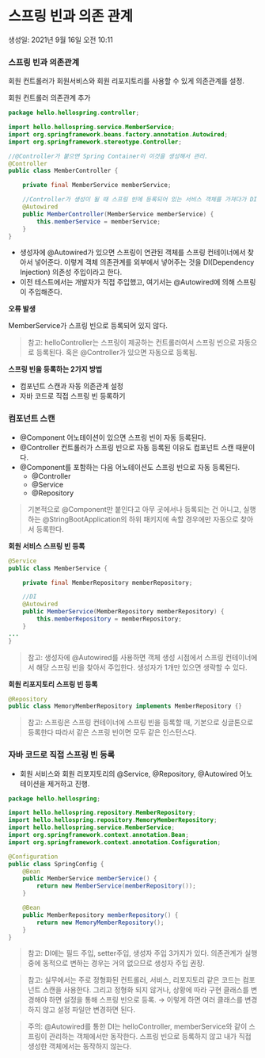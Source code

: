 # 스프링 빈과 의존 관계

생성일: 2021년 9월 16일 오전 10:11

### 스프링 빈과 의존관계

회원 컨트롤러가 회원서비스와 회원 리포지토리를 사용할 수 있게 의존관계를 설정.

회원 컨트롤러 의존관계 추가

```java
package hello.hellospring.controller;

import hello.hellospring.service.MemberService;
import org.springframework.beans.factory.annotation.Autowired;
import org.springframework.stereotype.Controller;

//@Controller가 붙으면 Spring Container이 이것을 생성해서 관리.
@Controller
public class MemberController {

    private final MemberService memberService;

    //Controller가 생성이 될 때 스프링 빈에 등록되어 있는 서비스 객체를 가져다가 DI
    @Autowired
    public MemberController(MemberService memberService) {
        this.memberService = memberService;
    }
}
```

- 생성자에 @Autowired가 있으면 스프링이 연관된 객체를 스프링 컨테이너에서 찾아서 넣어준다. 이렇게 객체 의존관계를 외부에서 넣어주는 것을 DI(Dependency Injection) 의존성 주입이라고 한다.
- 이전 테스트에서는 개발자가 직접 주입했고, 여기서는 @Autowired에 의해 스프링이 주입해준다.

**오류 발생**

MemberService가 스프링 빈으로 등록되어 있지 않다.

> 참고: helloController는 스프링이 제공하는 컨트롤러여서 스프링 빈으로 자동으로 등록된다. 혹은 @Controller가 있으면 자동으로 등록됨.

**스프링 빈을 등록하는 2가지 방법**

- 컴포넌트 스캔과 자동 의존관계 설정
- 자바 코드로 직접 스프링 빈 등록하기

### 컴포넌트 스캔

- @Component 어노테이션이 있으면 스프링 빈이 자동 등록된다.
- @Controller 컨트롤러가 스프링 빈으로 자동 등록된 이유도 컴포넌트 스캔 때문이다.
- @Component를 포함하는 다음 어노테이션도 스프링 빈으로 자동 등록된다.
    - @Controller
    - @Service
    - @Repository

> 기본적으로 @Component만 붙인다고 아무 곳에서나 등록되는 건 아니고, 실행하는 @StringBootApplication의 하위 패키지에 속할 경우에만 자동으로 찾아서 등록한다.

**회원 서비스 스프링 빈 등록**

```java
@Service
public class MemberService {

    private final MemberRepository memberRepository;

    //DI
    @Autowired
    public MemberService(MemberRepository memberRepository) {
        this.memberRepository = memberRepository;
    }
...
}
```

> 참고: 생성자에 @Autowired를 사용하면 객체 생성 시점에서 스프링 컨테이너에서 해당 스프링 빈을 찾아서 주입한다. 생성자가 1개만 있으면 생략할 수 있다.

**회원 리포지토리 스프링 빈 등록**

```java
@Repository
public class MemoryMemberRepository implements MemberRepository {}
```

> 참고: 스프링은 스프링 컨테이너에 스프링 빈을 등록할 때, 기본으로 싱글톤으로 등록한다 따라서 같은 스프링 빈이면 모두 같은 인스턴스다.

### 자바 코드로 직접 스프링 빈 등록

- 회원 서비스와 회원 리포지토리의 @Service, @Repository, @Autowired 어노테이션을 제거하고 진행.

```java
package hello.hellospring;

import hello.hellospring.repository.MemberRepository;
import hello.hellospring.repository.MemoryMemberRepository;
import hello.hellospring.service.MemberService;
import org.springframework.context.annotation.Bean;
import org.springframework.context.annotation.Configuration;

@Configuration
public class SpringConfig {
    @Bean
    public MemberService memberService() {
        return new MemberService(memberRepository());
    }

    @Bean
    public MemberRepository memberRepository() {
        return new MemoryMemberRepository();
    }
}
```

> 참고: DI에는 필드 주입, setter주입, 생성자 주입 3가지가 있다. 의존관계가 실행중에 동적으로 변하는 경우는 거의 없으므로 생성자 주입 권장.

> 참고: 실무에서는 주로 정형화된 컨트롤러, 서비스, 리포지토리 같은 코드는 컴포넌트 스캔을 사용한다. 그리고 정형화 되지 않거나, 상황에 따라 구현 클래스를 변경해야 하면 설정을 통해 스프링 빈으로 등록. → 이렇게 하면 여러 클래스를 변경하지 않고 설정 파일만 변경하면 된다.

> 주의: @Autowired를 통한 DI는 helloController, memberService와 같이 스프링이 관리하는 객체에서만 동작한다. 스프링 빈으로 등록하지 않고 내가 직접 생성한 객체에서는 동작하지 않는다.